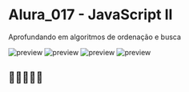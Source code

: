 # Alura_017 - JavaScript II 
Aprofundando em algoritmos de ordenação e busca

![preview](https://7h14g0d.github.io/Alura_017/imagens/print01.png)
![preview](https://7h14g0d.github.io/Alura_017/imagens/print02.png)
![preview](https://7h14g0d.github.io/Alura_017/imagens/print03.png)
![preview](https://7h14g0d.github.io/Alura_017/imagens/Certificado.png)

## 💙💙💙💙💙
